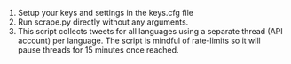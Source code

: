 1. Setup your keys and settings in the keys.cfg file
2. Run scrape.py directly without any arguments.
3. This script collects tweets for all languages using a separate thread (API account) per language.
   The script is mindful of rate-limits so it will pause threads for 15 minutes once reached.
